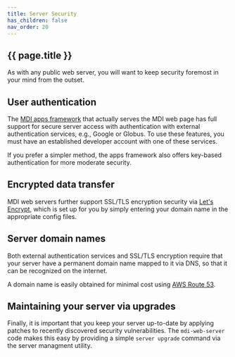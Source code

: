 ```yaml
---
title: Server Security
has_children: false
nav_order: 20
---
```


## {{ page.title }}

As with any public web server, you will want to keep security
foremost in your mind from the outset.

## User authentication

The [MDI apps framework]() that actually serves the MDI web page
has full support for secure server access with authentication
with external authentication services, e.g., Google or Globus.
To use these features, you must have an established developer account
with one of these services.

If you prefer a simpler method, the apps framework
also offers key-based authentication for more moderate security. 

## Encrypted data transfer

MDI web servers further support SSL/TLS encryption security via 
[Let's Encrypt](https://letsencrypt.org/), which is set up
for you by simply entering your domain name in the appropriate config files.

## Server domain names

Both external authentication services and SSL/TLS encryption
require that your server have a permanent domain name mapped to it 
via DNS, so that it can be recognized on the internet. 

A domain name is easily obtained for minimal cost using 
[AWS Route 53](https://console.aws.amazon.com/route53/v2/home).

## Maintaining your server via upgrades

Finally, it is important that you keep your server up-to-date
by applying patches to recently discovered security vulnerabilities.
The `mdi-web-server` code makes this easy by providing a simple
`server upgrade` command via the server managment utility.
